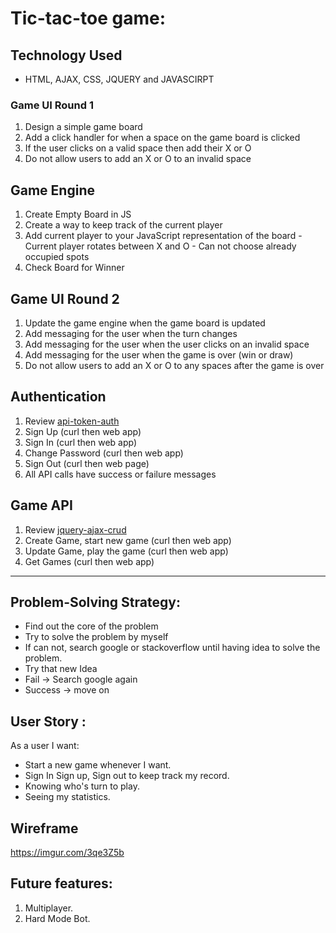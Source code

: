 # Tic-tac-toe game:

## Technology Used
- HTML, AJAX, CSS, JQUERY and JAVASCIRPT

### Game UI Round 1

1.   Design a simple game board
1.   Add a click handler for when a space on the game board is clicked
1.   If the user clicks on a valid space then add their X or O
1.   Do not allow users to add an X or O to an invalid space

## Game Engine

1.   Create Empty Board in JS
1.   Create a way to keep track of the current player
1.   Add current player to your JavaScript representation of the board
    -  Current player rotates between X and O
    -  Can not choose already occupied spots
1.  Check Board for Winner

## Game UI Round 2

1.  Update the game engine when the game board is updated
1.  Add messaging for the user when the turn changes
1.  Add messaging for the user when the user clicks on an invalid space
1.  Add messaging for the user when the game is over (win or draw)
1.  Do not allow users to add an X or O to any spaces after the game is over

## Authentication

1.  Review [api-token-auth](https://git.generalassemb.ly/ga-wdi-boston/jquery-ajax-token-auth)
1.  Sign Up (curl then web app)
1.  Sign In (curl then web app)
1.  Change Password (curl then web app)
1.  Sign Out (curl then web page)
1.  All API calls have success or failure messages

## Game API

1.  Review [jquery-ajax-crud](https://git.generalassemb.ly/ga-wdi-boston/jquery-ajax-crud)
1.  Create Game, start new game (curl then web app)
1.  Update Game, play the game (curl then web app)
1.  Get Games (curl then web app)
-----------------
## Problem-Solving Strategy:
  - Find out the core of the problem
  - Try to solve the problem by myself
  - If can not, search google or stackoverflow until having idea to solve the problem.
  - Try that new Idea
  - Fail -> Search google again
  - Success -> move on
  
 ## User Story :
 As a user I want: 
  - Start a new game whenever I want.
  - Sign In Sign up, Sign out to keep track my record.
  - Knowing who's turn to play.
  - Seeing my statistics.
  
## Wireframe 
https://imgur.com/3qe3Z5b
## Future features:
1. Multiplayer.
2. Hard Mode Bot.
